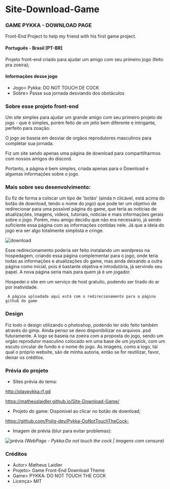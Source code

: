 # Site-Download-Game
### GAME PYKKA - DOWNLOAD PAGE
Front-End Project to help my friend with his first game project.

#### Português - Brasil [PT-BR]
Projeto front-end criado para ajudar um amigo com seu primeiro jogo (feito pra zoeira);

#### Informações desse jogo
 - Jogo> Pykka: DO NOT TOUCH DE COCK
 - Sobre> Passe sua jornada desviando dos obstáculos

### Sobre esse projeto front-end

  Um site simples para ajudar um grande amigo com seu primeiro projeto de jogo - que é simples, porém feito de um jeito bem diferente e intrigante, perfeito para zoação.
  
  O jogo se baseia em desviar de orgãos reprodutores masculinos para completar sua jornada.
  
  Fiz um site sendo apenas uma página de download para compartilharmos com nossos amigos do discord.
  
  Portanto, a página é bem simples, criada apenas para o Download e algumas informações sobre o jogo. 
  
 ### Mais sobre seu desenvolvimento:
  
  Eu fiz de forma a colocar um tipo de 'botão' (ainda n clicável, está acima do botão de download, tendo o nome do jogo) que pode ter um objetivo de redirecionar para uma possível página do game, que teria as noticias de atualizações, imagens, videos, tutoriais, noticias e mais informações gerais sobre o jogo. Porém, meu amigo decidiu que não era necessário, já sendo suficiente essa página com as informações contidas nele. Já que a ideia do jogo era ser algo totalmente simplista e cringe.
  
  ![download](https://user-images.githubusercontent.com/76860503/119244815-ac711c00-bb4a-11eb-9a51-93735aa5911a.png)
  
  Esse redirecionamento poderia ser feito instalando um wordpress na hospedagem, criando essa página complementar para o jogo, onde teria todas as informações e atualizações do game, mas ainda deixando a outra página como inicial, pois é bastante objetiva e introdutória, já servindo seu papel. A nova página seria mais para quem já é um jogador.
  
  Hospedei o site em um serviço de host gratuito, podendo ser tirado do ar por inatividade.
  
     A página uploadada aqui está com o redirecionamento para a página github do game
  
  
### Design

  Fiz todo o design utilizando o photoshop, podendo ter sido feito também através do gimp. Ainda penso se devo disponibilizar os arquivos .psd futuramente.
  A logo se baseia na zoeira com a proposta do jogo, sendo um orgão reprodutor masculino colocado em uma base de um joystick, com um escuto circular de fundo e o nome do jogo.
  As imagens, como a logo, tal qual o próprio website, são de minha autoria, então se for reutilizar, favor, deixar os créditos.
  
### Prévia do projeto
  
  - Sites prévia do tema:
  
  http://playpykka.rf.gd
  
  https://matheuslaidler.github.io/Site-Download-Game/
  
  - Projeto do game:
  Disponível ao clicar no botão de download;
  
  https://github.com/Polig-dev/Pykka-DoNotTouchTheCock-
  
  - Imagem de prévia (blur para evitar problemas):
  
  ![prévia](https://user-images.githubusercontent.com/76860503/119270842-1b935280-bbd5-11eb-83b7-829c136c1303.jpg)
 *(WebPage - Pykka:Do not touch the cock | imagens com censura)*
  
### Créditos
- Autor> Matheus Laidler
- Projeto> Game Front-End Download Theme
- Game> PYKKA: DO NOT TOUCH THE COCK
- Licença> MIT 
